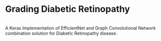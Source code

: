 # Grading Diabetic Retinopathy

</br>
A Keras Implementation of EfficientNet and Graph Convolutional Network combination solution for Diabetic Retinopathy disease.
</br>
</br>

